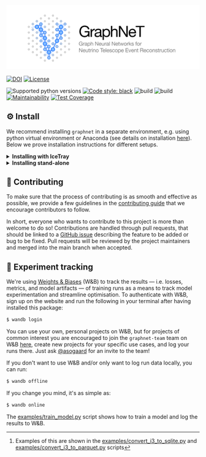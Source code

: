![logo](./assets/identity/graphnet-logo-and-wordmark.png)

[![DOI](https://zenodo.org/badge/DOI/10.5281/zenodo.6720188.svg)](https://doi.org/10.5281/zenodo.6720188)
[![License](https://img.shields.io/badge/License-Apache%202.0-blue.svg)](https://opensource.org/licenses/Apache-2.0)

![Supported python versions](https://img.shields.io/badge/python-3.7%20%7C%203.8%20%7C%203.9%20%7C%203.10-blue)
[![Code style: black](https://img.shields.io/badge/code%20style-black-000000.svg)](https://github.com/psf/black)
![build](https://github.com/icecube/graphnet/actions/workflows/build-matrix.yml/badge.svg)
![build](https://github.com/icecube/graphnet/actions/workflows/build-icetray.yml/badge.svg)
[![Maintainability](https://api.codeclimate.com/v1/badges/f244df0fc73c77102b47/maintainability)](https://codeclimate.com/github/asogaard/graphnet/maintainability)
[![Test Coverage](https://api.codeclimate.com/v1/badges/f244df0fc73c77102b47/test_coverage)](https://codeclimate.com/github/asogaard/graphnet/test_coverage)

## :gear:  Install

We recommend installing `graphnet` in a separate environment, e.g. using python virtual environment or Anaconda (see details on installation [here](https://www.anaconda.com/products/individual)). Below we prove installation instructions for different setups.

<details>
<summary><b>Installing with IceTray</b></summary>
<blockquote>

You may want `graphnet` to be able to interface with IceTray, e.g., when converting I3 files to an intermediate file format for training GNN models (e.g., SQLite or parquet),[^1] or when running GNN inference as part of an IceTray chain. In these cases, you need to install `graphnet` in a python runtime that has IceTray installed.

To achieve this, we recommend running the following commands in a clean bash shell:
```bash
$ eval `/cvmfs/icecube.opensciencegrid.org/py3-v4.1.0/setup.sh`
$ /cvmfs/icecube.opensciencegrid.org/py3-v4.1.0/RHEL_7_x86_64/metaprojects/combo/stable/env-shell.sh
```
Optionally, you can alias these commands or save them as a bash script for convenience, as you will have to run these commands every time you want to use IceTray (with `graphnet`) in a clean shell.

With the IceTray environment active, you can now install `graphnet`, either at a user level or in a python virtual environment. You can either install a light-weight version of `graphnet` without the `torch` extras, i.e., without the machine learning packages (pytorch and pytorch-geometric); this is useful when you just want to convert data from I3 files to, e.g., SQLite, and won't be running inference on I3 files later on. In this case, you don't need to specify a requirements file. If you want torch, you do.

<details>
<summary><b>Install <i>without</i> torch</b></summary>

```bash
$ pip install --user -e .[develop]  # Without torch, i.e. only for file conversion
```

</details>

<details>
<summary><b>Install <i>with</i> torch</b></summary>

```bash
$ pip install --user -r requirements/torch_cpu.txt -e .[develop,torch]  # CPU-only torch
$ pip install --user -r requirements/torch_gpu.txt -e .[develop,torch]  # GPU support
```

</details>

This should allow you to run the I3 conversion scripts in [examples/](./examples/) with your preferred I3 files.

</blockquote>
</details>

<details>
<summary><b>Installing stand-alone</b></summary>
<blockquote>

If you don't need to interface with [IceTray](https://github.com/icecube/icetray/) (e.g., for reading data from I3 files or running inference on these), the following commands should provide a fast way to get up and running on most UNIX systems:
```bash
$ git clone git@github.com:<your-username>/graphnet.git
$ cd graphnet
$ conda create --name graphnet python=3.8 gcc_linux-64 gxx_linux-64 libgcc -y  # Optional
$ conda activate graphnet  # Optional
(graphnet) $ pip install -r requirements/torch_cpu.txt -e .[develop,torch]  # CPU-only torch
(graphnet) $ pip install -r requirements/torch_gpu.txt -e .[develop,torch]  # GPU support
```
This should allow you to e.g. run the scripts in [examples/](./examples/) out of the box.

A stand-alone installation requires specifying a supported python version (see above) and ensuring that the C++ compilers (gcc) are up to date. Here, we have installed recent C++ compilers using conda (`gcc_linux-64 gxx_linux-64 libgcc`), but if your system already have recent versions (`$gcc --version` should be > 5, at least) you should be able to omit these from the setup.
If you have an older system version of GCC than this installed and you install newer compiler though the above command, you should add `export LD_LIBRARY_PATH=$LD_LIBRARY_PATH:$HOME/anaconda3/lib/` to your `.bashrc` script or similar.

</blockquote>
</details>

## :handshake:  Contributing

To make sure that the process of contributing is as smooth and effective as possible, we provide a few guidelines in the [contributing guide](CONTRIBUTING.md) that we encourage contributors to follow.

In short, everyone who wants to contribute to this project is more than welcome to do so! Contributions are handled through pull requests, that should be linked to a [GitHub issue](https://github.com/icecube/graphnet/issues) describing the feature to be added or bug to be fixed. Pull requests will be reviewed by the project maintainers and merged into the main branch when accepted.


## :test_tube:  Experiment tracking

We're using [Weights & Biases](https://wandb.ai/) (W&B) to track the results — i.e. losses, metrics, and model artifacts — of training runs as a means to track model experimentation and streamline optimisation. To authenticate with W&B, sign up on the website and run the following in your terminal after having installed this package:
```bash
$ wandb login
```
You can use your own, personal projects on W&B, but for projects of common interest you are encouraged to join the `graphnet-team` team on W&B [here](https://wandb.ai/graphnet-team), create new projects for your specific use cases, and log your runs there. Just ask [@asogaard](https://github.com/asogaard) for an invite to the team!

If you don't want to use W&B and/or only want to log run data locally, you can run:
```bash
$ wandb offline
```
If you change you mind, it's as simple as:
```bash
$ wandb online
```

The [examples/train_model.py](examples/train_model.py) script shows how to train a model and log the results to W&B.

[^1]: Examples of this are shown in the [examples/convert_i3_to_sqlite.py](examples/convert_i3_to_sqlite.py) and [examples/convert_i3_to_parquet.py](examples/convert_i3_to_parquet.py) scripts